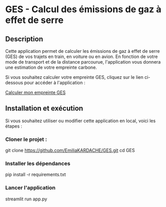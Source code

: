 # GES - Calcul des émissions de gaz à effet de serre

## Description
Cette application permet de calculer les émissions de gaz à effet de serre (GES) de vos trajets en train, en voiture ou en avion. 
En fonction de votre mode de transport et de la distance parcourue, l'application vous donnera une estimation de votre empreinte carbone.

Si vous souhaitez calculer votre empreinte GES, cliquez sur le lien ci-dessous pour accéder à l'application :

[Calculer mon empreinte GES](https://emiliakardache-ges-codeapp-jmjgoe.streamlit.app/) 

## Installation et exécution 
Si vous souhaitez utiliser ou modifier cette application en local, voici les étapes :
### Cloner le projet : 
git clone https://github.com/EmiliaKARDACHE/GES.git
cd GES
### Installer les dépendances
pip install -r requirements.txt
### Lancer l'application
streamlit run app.py
